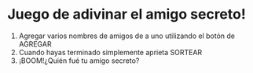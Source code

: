 <h1>Juego de adivinar el amigo secreto!</h1>
<ol>
  <li>Agregar varios nombres de amigos de a uno utilizando el botón de AGREGAR</li>
  <li>Cuando hayas terminado simplemente aprieta SORTEAR</li>
  <li>¡BOOM!¿Quién fué tu amigo secreto?</li>
</ol>
